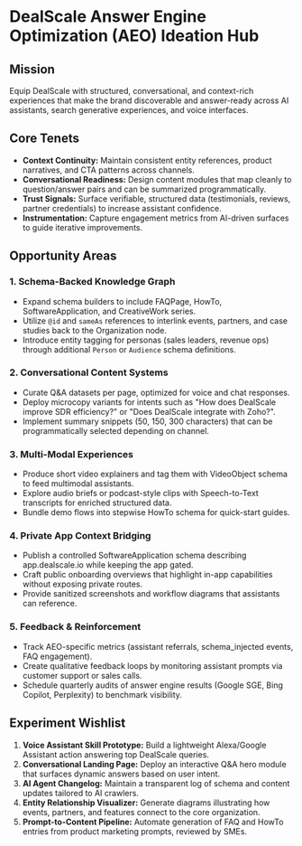 # DealScale Answer Engine Optimization (AEO) Ideation Hub

## Mission
Equip DealScale with structured, conversational, and context-rich experiences that make the brand discoverable and answer-ready across AI assistants, search generative experiences, and voice interfaces.

## Core Tenets
- **Context Continuity:** Maintain consistent entity references, product narratives, and CTA patterns across channels.
- **Conversational Readiness:** Design content modules that map cleanly to question/answer pairs and can be summarized programmatically.
- **Trust Signals:** Surface verifiable, structured data (testimonials, reviews, partner credentials) to increase assistant confidence.
- **Instrumentation:** Capture engagement metrics from AI-driven surfaces to guide iterative improvements.

## Opportunity Areas

### 1. Schema-Backed Knowledge Graph
- Expand schema builders to include FAQPage, HowTo, SoftwareApplication, and CreativeWork series.
- Utilize `@id` and `sameAs` references to interlink events, partners, and case studies back to the Organization node.
- Introduce entity tagging for personas (sales leaders, revenue ops) through additional `Person` or `Audience` schema definitions.

### 2. Conversational Content Systems
- Curate Q&A datasets per page, optimized for voice and chat responses.
- Deploy microcopy variants for intents such as "How does DealScale improve SDR efficiency?" or "Does DealScale integrate with Zoho?".
- Implement summary snippets (50, 150, 300 characters) that can be programmatically selected depending on channel.

### 3. Multi-Modal Experiences
- Produce short video explainers and tag them with VideoObject schema to feed multimodal assistants.
- Explore audio briefs or podcast-style clips with Speech-to-Text transcripts for enriched structured data.
- Bundle demo flows into stepwise HowTo schema for quick-start guides.

### 4. Private App Context Bridging
- Publish a controlled SoftwareApplication schema describing app.dealscale.io while keeping the app gated.
- Craft public onboarding overviews that highlight in-app capabilities without exposing private routes.
- Provide sanitized screenshots and workflow diagrams that assistants can reference.

### 5. Feedback & Reinforcement
- Track AEO-specific metrics (assistant referrals, schema_injected events, FAQ engagement).
- Create qualitative feedback loops by monitoring assistant prompts via customer support or sales calls.
- Schedule quarterly audits of answer engine results (Google SGE, Bing Copilot, Perplexity) to benchmark visibility.

## Experiment Wishlist
1. **Voice Assistant Skill Prototype:** Build a lightweight Alexa/Google Assistant action answering top DealScale queries.
2. **Conversational Landing Page:** Deploy an interactive Q&A hero module that surfaces dynamic answers based on user intent.
3. **AI Agent Changelog:** Maintain a transparent log of schema and content updates tailored to AI crawlers.
4. **Entity Relationship Visualizer:** Generate diagrams illustrating how events, partners, and features connect to the core organization.
5. **Prompt-to-Content Pipeline:** Automate generation of FAQ and HowTo entries from product marketing prompts, reviewed by SMEs.
